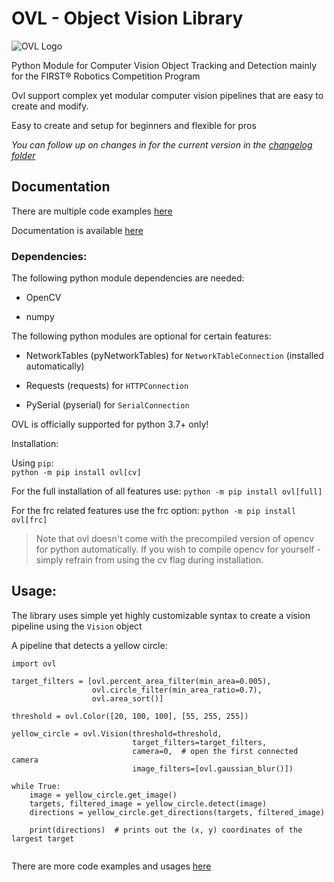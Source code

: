 # OVL - Object Vision Library

![OVL Logo](https://user-images.githubusercontent.com/45563197/76566629-d4301300-64b5-11ea-9868-40ecde73dcaa.png)

Python Module for Computer Vision Object Tracking and Detection mainly for the FIRST® Robotics Competition Program

Ovl support complex yet modular computer vision pipelines that are easy to create and modify.

Easy to create and setup for beginners and flexible for pros

*You can follow up on changes in for the current version in
the [changelog folder](https://github.com/1937Elysium/Ovl-Python/tree/master/changelogs)*

## Documentation

There are multiple code examples [here](https://github.com/1937Elysium/Ovl-Python/tree/master/code%20examples)

Documentation is available [here](https://ovl.readthedocs.io/)

### Dependencies:

The following python module dependencies are needed:

- OpenCV

- numpy

The following python modules are optional for certain features:

- NetworkTables (pyNetworkTables) for `NetworkTableConnection` (installed automatically)

- Requests (requests) for `HTTPConnection`

- PySerial (pyserial) for `SerialConnection`

OVL is officially supported for python 3.7+ only!

Installation:

Using `pip`:
<br>
`python -m pip install ovl[cv]`

For the full installation of all features use:
`python -m pip install ovl[full]`

For the frc related features use the frc option:
`python -m pip install ovl[frc]`

> Note that ovl doesn't come with the precompiled version of
> opencv for python automatically. If you wish to compile opencv for yourself -
> simply refrain from using the cv flag during installation.

## Usage:

The library uses simple yet highly customizable syntax to create a vision pipeline using the `Vision` object

A pipeline that detects a yellow circle:

```
import ovl

target_filters = [ovl.percent_area_filter(min_area=0.005),
                  ovl.circle_filter(min_area_ratio=0.7),
                  ovl.area_sort()]

threshold = ovl.Color([20, 100, 100], [55, 255, 255])

yellow_circle = ovl.Vision(threshold=threshold,
                           target_filters=target_filters,
                           camera=0,  # open the first connected camera
                           image_filters=[ovl.gaussian_blur()])

while True:
    image = yellow_circle.get_image()
    targets, filtered_image = yellow_circle.detect(image)
    directions = yellow_circle.get_directions(targets, filtered_image)

    print(directions)  # prints out the (x, y) coordinates of the largest target


```

There are more code examples and usages [here](https://github.com/1937Elysium/Ovl-Python/tree/master/code%20examples)
